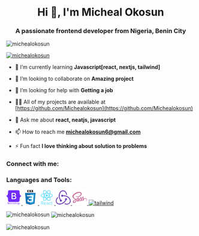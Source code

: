 <h1 align="center">Hi 👋, I'm Micheal Okosun</h1>
<h3 align="center">A passionate frontend developer from Nigeria, Benin City</h3>

<p align="left"> <img src="https://komarev.com/ghpvc/?username=michealokosun&label=Profile%20views&color=0e75b6&style=flat" alt="michealokosun" /> </p>

<p align="left"> <a href="https://github.com/ryo-ma/github-profile-trophy"><img src="https://github-profile-trophy.vercel.app/?username=michealokosun" alt="michealokosun" /></a> </p>

- 🌱 I’m currently learning **Javascript[react, nextjs, tailwind]**

- 👯 I’m looking to collaborate on **Amazing project**

- 🤝 I’m looking for help with **Getting a job**

- 👨‍💻 All of my projects are available at [https://github.com/Michealokosun](https://github.com/Michealokosun)

- 💬 Ask me about **react, neatjs, javascript**

- 📫 How to reach me **michealokosun6@gmail.com**

- ⚡ Fun fact **I love thinking about solution to problems**

<h3 align="left">Connect with me:</h3>
<p align="left">
</p>

<h3 align="left">Languages and Tools:</h3>
<p align="left"> <a href="https://getbootstrap.com" target="_blank" rel="noreferrer"> <img src="https://raw.githubusercontent.com/devicons/devicon/master/icons/bootstrap/bootstrap-plain-wordmark.svg" alt="bootstrap" width="40" height="40"/> </a> <a href="https://www.w3schools.com/css/" target="_blank" rel="noreferrer"> <img src="https://raw.githubusercontent.com/devicons/devicon/master/icons/css3/css3-original-wordmark.svg" alt="css3" width="40" height="40"/> </a> <a href="https://reactjs.org/" target="_blank" rel="noreferrer"> <img src="https://raw.githubusercontent.com/devicons/devicon/master/icons/react/react-original-wordmark.svg" alt="react" width="40" height="40"/> </a> <a href="https://redux.js.org" target="_blank" rel="noreferrer"> <img src="https://raw.githubusercontent.com/devicons/devicon/master/icons/redux/redux-original.svg" alt="redux" width="40" height="40"/> </a> <a href="https://sass-lang.com" target="_blank" rel="noreferrer"> <img src="https://raw.githubusercontent.com/devicons/devicon/master/icons/sass/sass-original.svg" alt="sass" width="40" height="40"/> </a> <a href="https://tailwindcss.com/" target="_blank" rel="noreferrer"> <img src="https://www.vectorlogo.zone/logos/tailwindcss/tailwindcss-icon.svg" alt="tailwind" width="40" height="40"/> </a> </p>

<p><img align="left" src="https://github-readme-stats.vercel.app/api/top-langs?username=michealokosun&show_icons=true&locale=en&layout=compact" alt="michealokosun" /></p>

<p>&nbsp;<img align="center" src="https://github-readme-stats.vercel.app/api?username=michealokosun&show_icons=true&locale=en" alt="michealokosun" /></p>

<p><img align="center" src="https://github-readme-streak-stats.herokuapp.com/?user=michealokosun&" alt="michealokosun" /></p>
